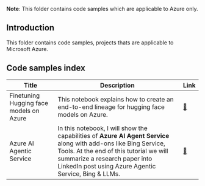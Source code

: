 **Note**: This folder contains code samples which are applicable to Azure only.


## Introduction

This folder contains code samples, projects thats are applicable to Microsoft Azure. 

## Code samples index

| Title                                   | Description                                                                                                                                                                                                                                           | Link                                                                                                                    |
| --------------------------------------- | ----------------------------------------------------------------------------------------------------------------------------------------------------------------------------------------------------------------------------------------------------- | ----------------------------------------------------------------------------------------------------------------------- |
| Finetuning Hugging face models on Azure | This notebook explains how to create an end-to-end lineage for hugging face models on Azure.                                                                                                                                                          | [:link:](https://github.com/sriksmachi/sriksml/blob/main/azureml/finetuning_hf_models/01_finetuning_hfmodels_aml.ipynb) |
| Azure AI Agentic Service                | In this notebook, I will show the capabilities of **Azure AI Agent Service** along with add-ons like Bing Service, Tools. At the end of this tutorial we will summarize a research paper into LinkedIn post using Azure Agentic Service, Bing & LLMs. | [:link:](https://github.com/sriksmachi/sriksml/blob/main/azureml/finetuning_hf_models/01_finetuning_hfmodels_aml.ipynb) |








